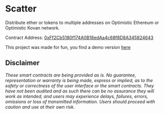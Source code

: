 # Scatter

Distribute ether or tokens to multiple addresses on Optimistic Ethereum or Optimistic Kovan network.

Contract Address: [0xFf2Cb5180f174A0B18edAa4c68f8D8A345824643](https://kovan-optimistic.etherscan.io/address/0xFf2Cb5180f174A0B18edAa4c68f8D8A345824643)

This project was made for fun, you find a demo version [here](https://optimism-scatter.netlify.app/)

## Disclaimer

_These smart contracts are being provided as is. No guarantee, representation or warranty is being made, express or implied, as to the safety or correctness of the user interface or the smart contracts. They have not been audited and as such there can be no assurance they will work as intended, and users may experience delays, failures, errors, omissions or loss of transmitted information. Users should proceed with caution and use at their own risk._
